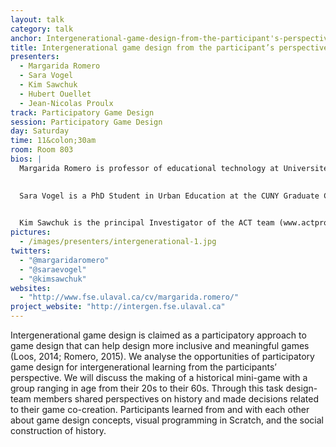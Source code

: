 ```yaml
---
layout: talk
category: talk
anchor: Intergenerational-game-design-from-the-participant's-perspective
title: Intergenerational game design from the participant’s perspective
presenters:
  - Margarida Romero
  - Sara Vogel
  - Kim Sawchuk
  - Hubert Ouellet
  - Jean-Nicolas Proulx
track: Participatory Game Design
session: Participatory Game Design
day: Saturday
time: 11&colon;30am
room: Room 803
bios: |
  Margarida Romero is professor of educational technology at Université Laval (Canada). Her research is oriented towards the inclusive, humanistic and creative uses of technologies (creative design and programming of games and educational robots) for the development of the 21st century skills across the lifespan: cooperation and communication, problem solving, creativity and computational thinking. 
  

  Sara Vogel is a PhD Student in Urban Education at the CUNY Graduate Center, Adjunct Faculty at the School of Professional Studies. She is interested in the intersection of bilingual and technology learning. Former bilingual teacher and practitioner in the field of innovative digital media and game design “out-of-school-time” programs for youth.
  

  Kim Sawchuk is the principal Investigator of the ACT team (www.actproject.ca) and a professor in the Department of Communication Studies at Concordia University. Research chair in Mobile Media Studies, co-founder of the Mobile Media Lab (York-Concordia) and Associate Dean of Research and Graduate Studies at the Faculty of Arts and Science at Concordia University. Sawchuk has been writing on age, ageing and its cultural impact since 1996. 
pictures:
  - /images/presenters/intergenerational-1.jpg
twitters:
  - "@margaridaromero"
  - "@saraevogel"
  - "@kimsawchuk"
websites:
  - "http://www.fse.ulaval.ca/cv/margarida.romero/"
project_website: "http://intergen.fse.ulaval.ca"
---
```

Intergenerational game design is claimed as a participatory approach to game design that can help design more inclusive and meaningful games (Loos, 2014; Romero, 2015). We analyse the opportunities of participatory game design for intergenerational learning from the participants’ perspective. We will discuss the making of a historical mini-game with a group ranging in age from their 20s to their 60s. Through this task design-team members shared perspectives on history and made decisions related to their game co-creation. Participants learned from and with each other about game design concepts, visual programming in Scratch, and the social construction of history. 
